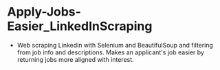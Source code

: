 # Apply-Jobs-Easier_LinkedInScraping

- Web scraping Linkedin with Selenium and BeautifulSoup and filtering from job info and descriptions. Makes an applicant's job easier by returning jobs more aligned with interest. 
